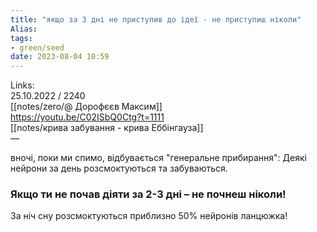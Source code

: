 ```yaml
---
title: "якщо за 3 дні не приступив до ідеї - не приступиш ніколи"
Alias: 
tags:
- green/seed
date: 2023-08-04 10:59
---
```

Links:  
25.10.2022 / 2240  
[[notes/zero/@ Дорофєєв Максим]]  
https://youtu.be/C02ISbQ0Ctg?t=1111  
[[notes/крива забування - крива Еббінгауза]]  
— 

вночі, поки ми спимо, відбувається "генеральне прибирання": Деякі нейрони за день розсмоктуються та забуваються.
### Якщо ти не почав діяти за 2-3 дні – не почнеш ніколи!

За ніч сну розсмоктуються приблизно 50% нейронів ланцюжка!
